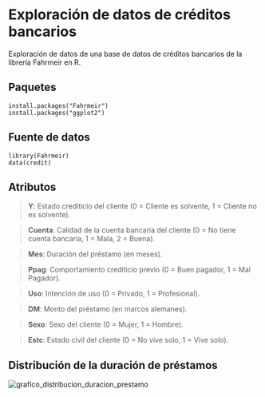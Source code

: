 # Exploración de datos de créditos bancarios

Exploración de datos de una base de datos de créditos bancarios de la librería Fahrmeir en R. 

## Paquetes

	install.packages("Fahrmeir")
	install.packages("ggplot2")

## Fuente de datos
	
	library(Fahrmeir)
	data(credit)
	
## Atributos

> **Y**: Estado crediticio del cliente (0 = Cliente es solvente, 1 = Cliente no es solvente).

>**Cuenta**: Calidad de la cuenta bancaria del cliente (0 = No tiene cuenta bancaria, 1 = Mala, 2 = Buena).

>**Mes**: Duración del préstamo (en meses).

>**Ppag**: Comportamiento crediticio previo (0 = Buen pagador, 1 = Mal Pagador).

>**Uso**: Intención de uso (0 = Privado, 1 = Profesional).

>**DM**: Monto del préstamo (en marcos alemanes).

>**Sexo**: Sexo del cliente (0 = Mujer, 1 = Hombre).

>**Estc**: Estado civil del cliente (0 = No vive solo, 1 = Vive solo).

## Distribución de la duración de préstamos

![grafico_distribucion_duracion_prestamo](http://www.solocodigoweb.com/wp-content/uploads/2020/05/grafico_varas_meses_prestamo.jpg)